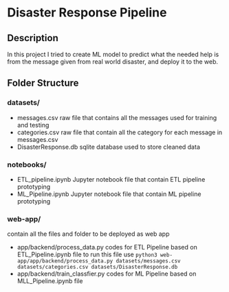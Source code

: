 # Disaster Response Pipeline

## Description
In this project I tried to create ML model to predict what the needed help is from the message given from real world disaster, and deploy it to the web.


## Folder Structure
### datasets/
- messages.csv
raw file that contains all the messages used for training and testing
- categories.csv
raw file that contain all the category for each message in messages.csv
- DisasterResponse.db
sqlite database used to store cleaned data

### notebooks/
- ETL_pipeline.ipynb
Jupyter notebook file that contain ETL pipeline prototyping
- ML_Pipeline.ipynb
Jupyter notebook file that contain ML pipeline prototyping

### web-app/
contain all the files and folder to be deployed as web app
- app/backend/process_data.py
codes for ETL Pipeline based on ETL_Pipeline.ipynb file
to run this file use `python3 web-app/app/backend/process_data.py datasets/messages.csv datasets/categories.csv datasets/DisasterResponse.db`
- app/backend/train_classfier.py
codes for ML Pipeline based on MLL_Pipeline.ipynb file